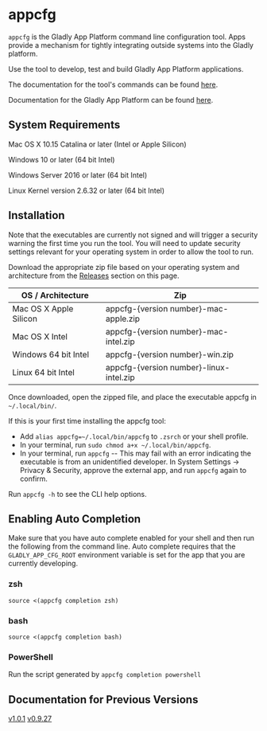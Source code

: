 # appcfg

`appcfg` is the Gladly App Platform command line configuration tool. Apps provide
a mechanism for tightly integrating outside systems into the Gladly platform.

Use the tool to develop, test and build Gladly App Platform applications.

The documentation for the tool's commands can be found [here](docs/appcfg.md).

Documentation for the Gladly App Platform can be found [here](https://connect.gladly.com/docs/developer-tutorials/article/app-platform-overview/).

## System Requirements

Mac OS X 10.15 Catalina or later (Intel or Apple Silicon)

Windows 10 or later (64 bit Intel)

Windows Server 2016 or later (64 bit Intel)

Linux Kernel version 2.6.32 or later (64 bit Intel)

## Installation

Note that the executables are currently not signed and will trigger a security
warning the first time you run the tool. You will need to update security settings
relevant for your operating system in order to allow the tool to run.

Download the appropriate zip file based on your operating system and architecture
from the [Releases](https://github.com/gladly/app-platform-appcfg/releases) section on this page.

| OS / Architecture | Zip |
| ----------------- | --- |
| Mac OS X Apple Silicon | appcfg-{version number}-mac-apple.zip |
| Mac OS X Intel | appcfg-{version number}-mac-intel.zip |
| Windows 64 bit Intel | appcfg-{version number}-win.zip |
| Linux 64 bit Intel | appcfg-{version number}-linux-intel.zip |

Once downloaded, open the zipped file, and place the executable appcfg in `~/.local/bin/`.

If this is your first time installing the appcfg tool: 
- Add `alias appcfg=~/.local/bin/appcfg` to `.zsrch` or your shell profile.
- In your terminal, run `sudo chmod a+x ~/.local/bin/appcfg`.
- In your terminal, run `appcfg` -- This may fail with an error indicating the executable is from an unidentified developer. In System Settings -> Privacy & Security, approve the external app, and run `appcfg` again to confirm.

Run `appcfg -h` to see the CLI help options.

## Enabling Auto Completion

Make sure that you have auto complete enabled for your shell and then run the
following from the command line. Auto complete requires that the `GLADLY_APP_CFG_ROOT` environment 
variable is set for the app that you are currently developing.

### zsh

`source <(appcfg completion zsh)`

### bash

`source <(appcfg completion bash)`

### PowerShell

Run the script generated by `appcfg completion powershell`

## Documentation for Previous Versions
[v1.0.1](https://github.com/gladly/app-platform-appcfg-cli/tree/v1.0.1)
[v0.9.27](https://github.com/gladly/app-platform-appcfg-cli/tree/v0.9.27)
